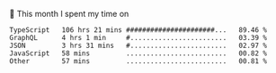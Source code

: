 📅 This month I spent my time on

<!--START_SECTION:waka-->

```text
TypeScript   106 hrs 21 mins ######################...   89.46 %
GraphQL      4 hrs 1 min     #........................   03.39 %
JSON         3 hrs 31 mins   #........................   02.97 %
JavaScript   58 mins         .........................   00.82 %
Other        57 mins         .........................   00.81 %
```

<!--END_SECTION:waka-->
